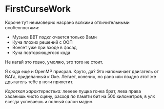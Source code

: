 # FirstCurseWork

Короче тут неимоверно насрано всякими отличительными особенностями:

- Музыка BBT подключается только Вами
- Куча плохих решений с ООП
- Воняет уже при входе в фасад
- Куча повторяющегося кода

Не катай это говно, умоляю, это того не стоит.

Я сюда ещё и OpenMP присрал. Круто, да? Это напоминает двигатель от ВАГа, приделанный к Оке. Летает, конечно, но рано или поздно этот же дрыгатель тебе в ноги прилетит.

*Короткая характеристика:* леееее пущка гонка брат, лева права хасанишь чисто сцену, расход по памяти бит на 500 километров, в улк всегда успеваешь и полный салон мадин.
